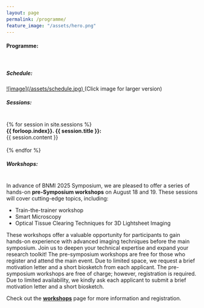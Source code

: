 ```yaml
---
layout: page
permalink: /programme/
feature_image: "/assets/hero.png"
---
```


<h4>
Programme:
</h4>
<br/>

<h5>
Schedule:
</h5>
<a href="/assets/schedule.jpg" target="_blank">
![image](/assets/schedule.jpg)
</a>
(Click image for larger version)
<h5>Sessions:</h5>

<br>
<div class="sessions-list">
  {% for session in site.sessions %}
    <div class="session-item">
      <b>{{ forloop.index}}. {{ session.title }}:</b>
      <div class="bullet-div">
      {{ session.content }}
      </div>
      <br/>
      <!-- Add more fields as needed -->
    </div>
  {% endfor %}
</div>

<h5>Workshops:</h5>

<br/>
In advance of BNMI 2025 Symposium, we are pleased to offer a series of hands-on <b>pre-Symposium workshops</b> on August 18 and 19. These sessions will cover cutting-edge topics, including:
<div class="bullet-div">
    <ul>
    <li> Train-the-trainer workshop</li>
    <li> Smart Microscopy </li>
    <li> Optical Tissue Clearing Techniques for 3D Lightsheet Imaging </li>
    </ul>

</div>
These workshops offer a valuable opportunity for participants to gain hands-on experience with advanced imaging techniques before the main symposium. Join us to deepen your technical expertise and expand your research toolkit! The pre-symposium workshops are free for those who register and attend the main event. Due to limited space, we request a brief motivation letter and a short biosketch from each applicant. The pre-symposium workshops are free of charge; however, registration is required. Due to limited availability, we kindly ask each applicant to submit a brief motivation letter and a short biosketch.

 Check out the **[workshops]({{site.baseurl}}/workshops)** page for more information and registration.




